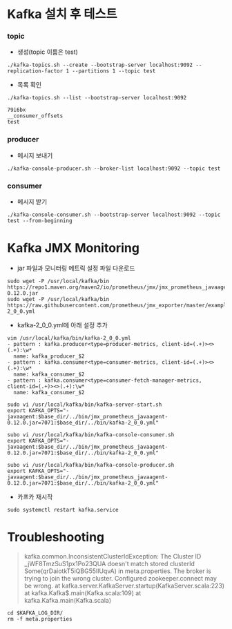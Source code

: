 # Kafka 설치 후 테스트
### topic 
- 생성(topic 이름은 test)
```
./kafka-topics.sh --create --bootstrap-server localhost:9092 --replication-factor 1 --partitions 1 --topic test
```
- 목록 확인
```
./kafka-topics.sh --list --bootstrap-server localhost:9092

79i6bx
__consumer_offsets
test
```

### producer
- 메시지 보내기
```
./kafka-console-producer.sh --broker-list localhost:9092 --topic test
```

### consumer
- 메시지 받기
```
./kafka-console-consumer.sh --bootstrap-server localhost:9092 --topic test --from-beginning
```

# Kafka JMX Monitoring
- jar 파일과 모니터링 메트릭 설정 파일 다운로드
```
sudo wget -P /usr/local/kafka/bin https://repo1.maven.org/maven2/io/prometheus/jmx/jmx_prometheus_javaagent/0.12.0/jmx_prometheus_javaagent-0.12.0.jar
sudo wget -P /usr/local/kafka/bin https://raw.githubusercontent.com/prometheus/jmx_exporter/master/example_configs/kafka-2_0_0.yml
```

- kafka-2_0_0.yml에 아래 설정 추가
```
vim /usr/local/kafka/bin/kafka-2_0_0.yml
- pattern : kafka.producer<type=producer-metrics, client-id=(.+)><>(.+):\w*
  name: kafka_producer_$2
- pattern : kafka.consumer<type=consumer-metrics, client-id=(.+)><>(.+):\w*
  name: kafka_consumer_$2
- pattern : kafka.consumer<type=consumer-fetch-manager-metrics, client-id=(.+)><>(.+):\w*
  name: kafka_consumer_$2
```

```
sudo vi /usr/local/kafka/bin/kafka-server-start.sh
export KAFKA_OPTS="-javaagent:$base_dir/../bin/jmx_prometheus_javaagent-0.12.0.jar=7071:$base_dir/../bin/kafka-2_0_0.yml"
```

```
subo vi /usr/local/kafka/bin/kafka-console-consumer.sh
export KAFKA_OPTS="-javaagent:$base_dir/../bin/jmx_prometheus_javaagent-0.12.0.jar=7071:$base_dir/../bin/kafka-2_0_0.yml"
```

```
subo vi /usr/local/kafka/bin/kafka-console-producer.sh
export KAFKA_OPTS="-javaagent:$base_dir/../bin/jmx_prometheus_javaagent-0.12.0.jar=7071:$base_dir/../bin/kafka-2_0_0.yml"
```
- 카프카 재시작
```
sudo systemctl restart kafka.service
```

# Troubleshooting
> kafka.common.InconsistentClusterIdException: The Cluster ID _jWF8TmzSuS1px1Po23QUA doesn't match stored clusterId Some(qrDaiotkT5iQBG55lIUqvA) in meta.properties. The broker is trying to join the wrong cluster. Configured zookeeper.connect may be wrong.
        at kafka.server.KafkaServer.startup(KafkaServer.scala:223)
        at kafka.Kafka$.main(Kafka.scala:109)
        at kafka.Kafka.main(Kafka.scala)

```
cd $KAFKA_LOG_DIR/
rm -f meta.properties
```